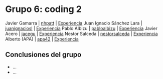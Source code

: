# Grupo 6: coding 2 

Javier Gamarra | [nhpatt](https://twitter.com/nhpatt) | [Experiencia](http://ftt.programania.net/experiencias/9.html) 
Juan Ignacio Sánchez Lara | [juanignaciosl](https://twitter.com/juanignaciosl) | [Experiencia](http://ftt.programania.net/experiencias/16.html) 
Pablo Albizu | [pabloalbizu](https://twitter.com/pabloalbizu) | [Experiencia](http://ftt.programania.net/experiencias/20.html) 
Javier Acero | [jacegu](https://twitter.com/jacegu) | [Experiencia](http://ftt.programania.net/experiencias/23.html) 
Nestor Salceda | [nestorsalceda](https://twitter.com/nestorsalceda) | [Experiencia](http://ftt.programania.net/experiencias/42.html) 
Alberto (APA) | [apa42](https://twitter.com/apa42) | [Experiencia](http://ftt.programania.net/experiencias/44.html) 
 

## Conclusiones del grupo
- ...
- ...
